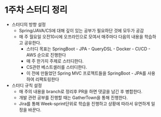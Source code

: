 
# 1주차 스터디 정리

- 스터디의 방향 설정
    - Spring/JAVA/CS에 대해 깊이 있는 공부가 필요하단 것에 모두가 공감
    - 매 주 월요일 오전10시에 오프라인으로 모여서 매주마다 다음의 내용을 학습하고 공유한다.
        - 스터디 목표는 SpringBoot - JPA - QueryDSL - Docker - CI/CD - AWS 순으로 진행한다 
        - 매 주 한가지 주제로 스터디한다.
        - CS관련 베스트셀러를 스터디한다.
        - 이 전에 만들었던 Spring MVC 프로젝트들을 SpringBoot - JPA를 사용하여 리팩토링한다
- 스터디 규칙 설정
    - 매 주의 내용을 branch로 정리후 PR을 하면 댓글을 남긴 후 병합한다.
    - 개발 관련 공부를 진행할 때는 GatherTown을 통해 진행한다.
    - Jira를 통해 Week-sprint단위로 학습을 진행하고 상황에 따라서 유연하게 일정을 바꾼다.

